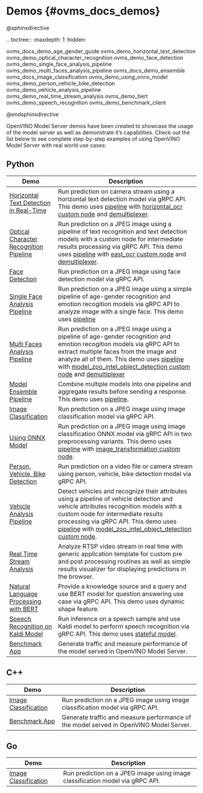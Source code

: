 # Demos {#ovms_docs_demos}

@sphinxdirective

.. toctree::
   :maxdepth: 1
   :hidden:

   ovms_docs_demo_age_gender_guide
   ovms_demo_horizontal_text_detection
   ovms_demo_optical_character_recognition
   ovms_demo_face_detection
   ovms_demo_single_face_analysis_pipeline
   ovms_demo_multi_faces_analysis_pipeline
   ovms_docs_demo_ensemble
   ovms_docs_image_classification
   ovms_demo_using_onnx_model
   ovms_demo_person_vehicle_bike_detection
   ovms_demo_vehicle_analysis_pipeline
   ovms_demo_real_time_stream_analysis
   ovms_demo_bert
   ovms_demo_speech_recognition
   ovms_demo_benchmark_client

@endsphinxdirective

OpenVINO Model Server demos have been created to showcase the usage of the model server as well as demonstrate it’s capabilities. Check out the list below to see complete step-by-step examples of using OpenVINO Model Server with real world use cases:

## Python 
| Demo | Description |
|---|---|
|[Horizontal Text Detection in Real-Time](horizontal_text_detection/python/README.md) | Run prediction on camera stream using a horizontal text detection model via gRPC API. This demo uses [pipeline](../docs/dag_scheduler.md) with [horizontal_ocr custom node](https://github.com/openvinotoolkit/model_server/tree/develop/src/custom_nodes/horizontal_ocr) and [demultiplexer](../docs/demultiplexing.md). |
|[Optical Character Recognition Pipeline](optical_character_recognition/python/README.md) | Run prediction on a JPEG image using a pipeline of text recognition and text detection models with a custom node for intermediate results processing via gRPC API. This demo uses [pipeline](../docs/dag_scheduler.md) with [east_ocr custom node](https://github.com/openvinotoolkit/model_server/tree/develop/src/custom_nodes/east_ocr) and [demultiplexer](../docs/demultiplexing.md). |
|[Face Detection](face_detection/python/README.md)|Run prediction on a JPEG image using face detection model via gRPC API.|
|[Single Face Analysis Pipeline](single_face_analysis_pipeline/python/README.md)|Run prediction on a JPEG image using a simple pipeline of age-gender recognition and emotion recogition models via gRPC API to analyze image with a single face. This demo uses [pipeline](../docs/dag_scheduler.md) |
|[Multi Faces Analysis Pipeline](multi_faces_analysis_pipeline/python/README.md)|Run prediction on a JPEG image using a pipeline of age-gender recognition and emotion recogition models via gRPC API to extract multiple faces from the image and analyze all of them. This demo uses [pipeline](../docs/dag_scheduler.md) with [model_zoo_intel_object_detection custom node](https://github.com/openvinotoolkit/model_server/tree/develop/src/custom_nodes/model_zoo_intel_object_detection) and [demultiplexer](../docs/demultiplexing.md) |
|[Model Ensemble Pipeline](model_ensemble/python/README.md)|Combine multiple models into one pipeline and aggregate results before sending a response. This demo uses [pipeline](../docs/dag_scheduler.md). |
|[Image Classification](image_classification/python/README.md)|Run prediction on a JPEG image using image classification model via gRPC API.|
|[Using ONNX Model](using_onnx_model/python/README.md)|Run prediction on a JPEG image using image classification ONNX model via gRPC API in two preprocessing variants. This demo uses [pipeline](../docs/dag_scheduler.md) with [image_transformation custom node](https://github.com/openvinotoolkit/model_server/tree/develop/src/custom_nodes/image_transformation). |
|[Person, Vehicle, Bike Detection](person_vehicle_bike_detection/python/README.md)|Run prediction on a video file or camera stream using person, vehicle, bike detection model via gRPC API.|
|[Vehicle Analysis Pipeline](vehicle_analysis_pipeline/python/README.md)|Detect vehicles and recognize their attributes using a pipeline of vehicle detection and vehicle attributes recognition models with a custom node for intermediate results processing via gRPC API. This demo uses [pipeline](../docs/dag_scheduler.md) with [model_zoo_intel_object_detection custom node](https://github.com/openvinotoolkit/model_server/tree/develop/src/custom_nodes/model_zoo_intel_object_detection). |
|[Real Time Stream Analysis](real_time_stream_analysis/python/README.md)| Analyze RTSP video stream in real time with generic application template for custom pre and post processing routines as well as simple results visualizer for displaying predictions in the browser. |
|[Natural Language Processing with BERT](bert_question_answering/python/README.md)|Provide a knowledge source and a query and use BERT model for question answering use case via gRPC API. This demo uses dynamic shape feature. |
|[Speech Recognition on Kaldi Model](speech_recognition_with_kaldi_model/python/README.md)|Run inference on a speech sample and use Kaldi model to perform speech recognition via gRPC API. This demo uses [stateful model](../docs/stateful_models.md). |
|[Benchmark App](benchmark/python/README.md)|Generate traffic and measure performance of the model served in OpenVINO Model Server.|

## C++
| Demo | Description |
|---|---|
|[Image Classification](image_classification/cpp/README.md)|Run prediction on a JPEG image using image classification model via gRPC API.|
|[Benchmark App](benchmark/cpp/README.md)|Generate traffic and measure performance of the model served in OpenVINO Model Server.|

## Go
| Demo | Description |
|---|---|
|[Image Classification](image_classification/go/README.md)|Run prediction on a JPEG image using image classification model via gRPC API.|
